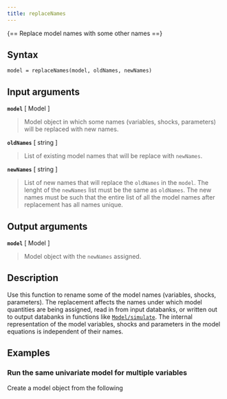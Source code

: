 ```yaml
---
title: replaceNames
---
```


{== Replace model names with some other names ==}


## Syntax

    model = replaceNames(model, oldNames, newNames)


## Input arguments

__`model`__ [ Model ]
> 
> Model object in which some names (variables, shocks, parameters) will be
> replaced with new names. 
> 

__`oldNames`__ [ string ] 
> 
> List of existing model names that will be replace with `newNames`.
> 

__`newNames`__ [ string ]
> 
> List of new names that will replace the `oldNames` in the `model`. The
> lenght of the `newNames` list must be the same as `oldNames`. The new
> names must be such that the entire list of all the model names after
> replacement has all names unique.
> 

## Output arguments

__`model`__ [ Model ]
> 
> Model object with the `newNames` assigned.
> 


## Description

Use this function to rename some of the model names (variables, shocks,
parameters). The replacement affects the names under which model quantities
are being assigned, read in from input databanks, or written out to output
databanks in functions like [`Model/simulate`](simulate.md). The internal
representation of the model variables, shocks and parameters in the model
equations is independent of their names.


## Examples

### Run the same univariate model for multiple variables

Create a model object from the following 
